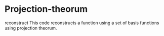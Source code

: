 # Projection-theorum
reconstruct
This code reconstructs a function using a set of basis functions using projection theorum.
